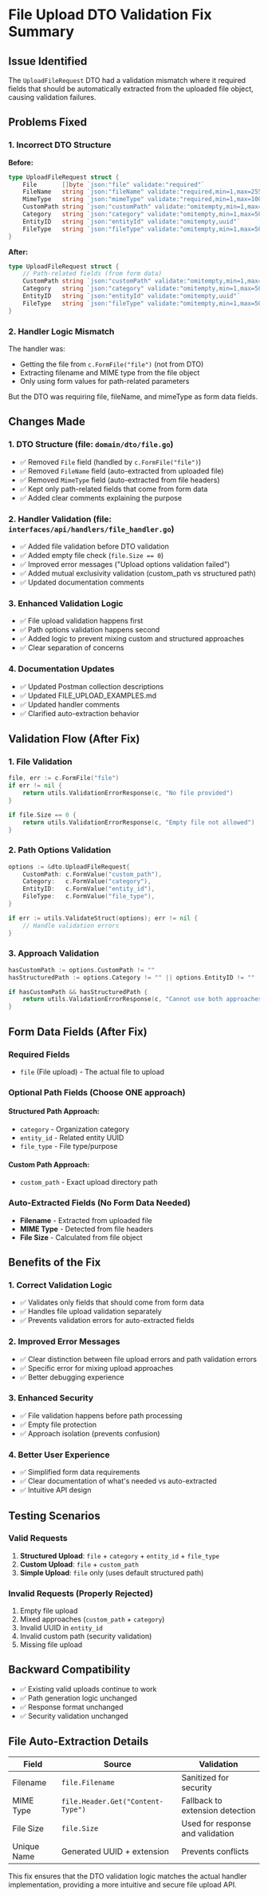 # File Upload DTO Validation Fix Summary

## Issue Identified

The `UploadFileRequest` DTO had a validation mismatch where it required fields that should be automatically extracted from the uploaded file object, causing validation failures.

## Problems Fixed

### 1. Incorrect DTO Structure
**Before:**
```go
type UploadFileRequest struct {
    File       []byte `json:"file" validate:"required"`
    FileName   string `json:"fileName" validate:"required,min=1,max=255"`
    MimeType   string `json:"mimeType" validate:"required,min=1,max=100"`
    CustomPath string `json:"customPath" validate:"omitempty,min=1,max=500"`
    Category   string `json:"category" validate:"omitempty,min=1,max=50"`
    EntityID   string `json:"entityId" validate:"omitempty,uuid"`
    FileType   string `json:"fileType" validate:"omitempty,min=1,max=50"`
}
```

**After:**
```go
type UploadFileRequest struct {
    // Path-related fields (from form data)
    CustomPath string `json:"customPath" validate:"omitempty,min=1,max=500"`
    Category   string `json:"category" validate:"omitempty,min=1,max=50"`
    EntityID   string `json:"entityId" validate:"omitempty,uuid"`
    FileType   string `json:"fileType" validate:"omitempty,min=1,max=50"`
}
```

### 2. Handler Logic Mismatch
The handler was:
- Getting the file from `c.FormFile("file")` (not from DTO)
- Extracting filename and MIME type from the file object
- Only using form values for path-related parameters

But the DTO was requiring file, fileName, and mimeType as form data fields.

## Changes Made

### 1. DTO Structure (file: `domain/dto/file.go`)
- ✅ Removed `File` field (handled by `c.FormFile("file")`)
- ✅ Removed `FileName` field (auto-extracted from uploaded file)
- ✅ Removed `MimeType` field (auto-extracted from file headers)
- ✅ Kept only path-related fields that come from form data
- ✅ Added clear comments explaining the purpose

### 2. Handler Validation (file: `interfaces/api/handlers/file_handler.go`)
- ✅ Added file validation before DTO validation
- ✅ Added empty file check (`file.Size == 0`)
- ✅ Improved error messages ("Upload options validation failed")
- ✅ Added mutual exclusivity validation (custom_path vs structured path)
- ✅ Updated documentation comments

### 3. Enhanced Validation Logic
- ✅ File upload validation happens first
- ✅ Path options validation happens second
- ✅ Added logic to prevent mixing custom and structured approaches
- ✅ Clear separation of concerns

### 4. Documentation Updates
- ✅ Updated Postman collection descriptions
- ✅ Updated FILE_UPLOAD_EXAMPLES.md
- ✅ Updated handler comments
- ✅ Clarified auto-extraction behavior

## Validation Flow (After Fix)

### 1. File Validation
```go
file, err := c.FormFile("file")
if err != nil {
    return utils.ValidationErrorResponse(c, "No file provided")
}

if file.Size == 0 {
    return utils.ValidationErrorResponse(c, "Empty file not allowed")
}
```

### 2. Path Options Validation
```go
options := &dto.UploadFileRequest{
    CustomPath: c.FormValue("custom_path"),
    Category:   c.FormValue("category"),
    EntityID:   c.FormValue("entity_id"),
    FileType:   c.FormValue("file_type"),
}

if err := utils.ValidateStruct(options); err != nil {
    // Handle validation errors
}
```

### 3. Approach Validation
```go
hasCustomPath := options.CustomPath != ""
hasStructuredPath := options.Category != "" || options.EntityID != "" || options.FileType != ""

if hasCustomPath && hasStructuredPath {
    return utils.ValidationErrorResponse(c, "Cannot use both approaches simultaneously")
}
```

## Form Data Fields (After Fix)

### Required Fields
- `file` (File upload) - The actual file to upload

### Optional Path Fields (Choose ONE approach)

#### Structured Path Approach:
- `category` - Organization category
- `entity_id` - Related entity UUID
- `file_type` - File type/purpose

#### Custom Path Approach:
- `custom_path` - Exact upload directory path

### Auto-Extracted Fields (No Form Data Needed)
- **Filename** - Extracted from uploaded file
- **MIME Type** - Detected from file headers
- **File Size** - Calculated from file object

## Benefits of the Fix

### 1. Correct Validation Logic
- ✅ Validates only fields that should come from form data
- ✅ Handles file upload validation separately
- ✅ Prevents validation errors for auto-extracted fields

### 2. Improved Error Messages
- ✅ Clear distinction between file upload errors and path validation errors
- ✅ Specific error for mixing upload approaches
- ✅ Better debugging experience

### 3. Enhanced Security
- ✅ File validation happens before path processing
- ✅ Empty file protection
- ✅ Approach isolation (prevents confusion)

### 4. Better User Experience
- ✅ Simplified form data requirements
- ✅ Clear documentation of what's needed vs auto-extracted
- ✅ Intuitive API design

## Testing Scenarios

### Valid Requests
1. **Structured Upload**: `file` + `category` + `entity_id` + `file_type`
2. **Custom Upload**: `file` + `custom_path`
3. **Simple Upload**: `file` only (uses default structured path)

### Invalid Requests (Properly Rejected)
1. Empty file upload
2. Mixed approaches (`custom_path` + `category`)
3. Invalid UUID in `entity_id`
4. Invalid custom path (security validation)
5. Missing file upload

## Backward Compatibility

- ✅ Existing valid uploads continue to work
- ✅ Path generation logic unchanged
- ✅ Response format unchanged
- ✅ Security validation unchanged

## File Auto-Extraction Details

| Field | Source | Validation |
|-------|---------|------------|
| Filename | `file.Filename` | Sanitized for security |
| MIME Type | `file.Header.Get("Content-Type")` | Fallback to extension detection |
| File Size | `file.Size` | Used for response and validation |
| Unique Name | Generated UUID + extension | Prevents conflicts |

This fix ensures that the DTO validation logic matches the actual handler implementation, providing a more intuitive and secure file upload API.